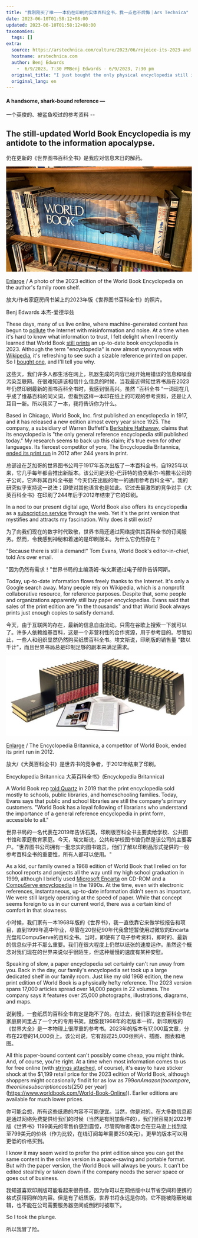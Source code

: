 ```yaml
---
title: "我刚刚买了唯一一本仍在印刷的实体百科全书，我一点也不后悔｜Ars Technica"
date: 2023-06-10T01:58:12+08:00
updated: 2023-06-10T01:58:12+08:00
taxonomies:
  tags: []
extra:
  source: https://arstechnica.com/culture/2023/06/rejoice-its-2023-and-you-can-still-buy-a-22-volume-paper-encyclopedia/
  hostname: arstechnica.com
  author: Benj Edwards
    -  6/9/2023, 7:30 PMBenj Edwards - 6/9/2023, 7:30 pm
  original_title: "I just bought the only physical encyclopedia still in print, and I regret nothing"
  original_lang: en
---
```


#### A handsome, shark-bound reference —  

一个英俊的、被鲨鱼咬过的参考资料 --

## The still-updated World Book Encyclopedia is my antidote to the information apocalypse.  

仍在更新的《世界图书百科全书》是我应对信息末日的解药。

![A photo of the 2023 edition of the World Book Encyclopedia on the author's family room shelf.](world_book_hero_2-800x450.jpg)

[Enlarge](https://cdn.arstechnica.net/wp-content/uploads/2023/06/world_book_hero_2-scaled.jpg) / A photo of the 2023 edition of the World Book Encyclopedia on the author's family room shelf.  

放大/作者家庭房间书架上的2023年版《世界图书百科全书》的照片。

Benj Edwards 本杰-爱德华兹

These days, many of us live online, where machine-generated content has begun to [pollute](https://www.nytimes.com/2023/05/19/technology/ai-generated-content-discovered-on-news-sites-content-farms-and-product-reviews.html) the Internet with misinformation and noise. At a time when it's hard to know what information to trust, I felt delight when I recently learned that World Book [still prints](https://www.worldbook.com/worldbookencyclopedia2023) an up-to-date book encyclopedia in 2023. Although the term "encyclopedia" is now almost synonymous with [Wikipedia](https://www.wikipedia.org/), it's refreshing to see such a sizable reference printed on paper. So I [bought one](https://amzn.to/3qBdY1p), and I'll tell you why.  

这些天，我们许多人都生活在网上，机器生成的内容已经开始用错误的信息和噪音污染互联网。在很难知道该相信什么信息的时候，当我最近得知世界书局在2023年仍然印刷最新的图书百科全书时，我感到很高兴。虽然 "百科全书 "一词现在几乎成了维基百科的同义词，但看到这样一本印在纸上的可观的参考资料，还是让人耳目一新。所以我买了一本，我将告诉你为什么。

Based in Chicago, World Book, Inc. first published an encyclopedia in 1917, and it has released a new edition almost every year since 1925. The company, a subsidiary of Warren Buffett's [Berkshire Hathaway](https://en.wikipedia.org/wiki/Berkshire_Hathaway), claims that its encyclopedia is "the only general reference encyclopedia still published today." My research seems to back up this claim; it's true even for other languages. Its fiercest competitor of yore, The Encyclopedia Britannica, [ended its print run](https://www.reuters.com/article/net-us-encyclopediabritannica/encyclopedia-britannica-ends-print-goes-digital-idUSBRE82C1FS20120314) in 2012 after 244 years in print.  

总部设在芝加哥的世界图书公司于1917年首次出版了一本百科全书，自1925年以来，它几乎每年都会推出新版本。该公司是沃伦-巴菲特的伯克希尔-哈撒韦公司的子公司，它声称其百科全书是 "今天仍在出版的唯一的通用参考百科全书"。我的研究似乎支持这一说法；即使对其他语言也是如此。它过去最激烈的竞争对手《大英百科全书》在印刷了244年后于2012年结束了它的印刷。

In a nod to our present digital age, World Book also offers its encyclopedia as a [subscription service](https://www.worldbook.com/digital.aspx) through the web. Yet it's the print version that mystifies and attracts my fascination. Why does it still exist?  

为了向我们现在的数字时代致敬，世界书局还通过网络提供其百科全书的订阅服务。然而，令我感到神秘和着迷的是印刷版本。为什么它仍然存在？

"Because there is still a demand!" Tom Evans, World Book's editor-in-chief, told Ars over email.  

"因为仍然有需求！"世界书局的主编汤姆-埃文斯通过电子邮件告诉阿斯。

Today, up-to-date information flows freely thanks to the Internet. It's only a Google search away. Many people rely on Wikipedia, which is a nonprofit collaborative resource, for reference purposes. Despite that, some people and organizations apparently still buy paper encyclopedias. Evans said that sales of the print edition are "in the thousands" and that World Book always prints just enough copies to satisfy demand.  

今天，由于互联网的存在，最新的信息自由流动。只需在谷歌上搜索一下就可以了。许多人依赖维基百科，这是一个非营利性的合作资源，用于参考目的。尽管如此，一些人和组织显然仍然购买纸质百科全书。埃文斯说，印刷版的销售量 "数以千计"，而且世界书局总是印制足够的副本来满足需求。

[![The Encyclopedia Britannica, a competitor of World Book, ended its print run in 2012.](encyclopedia_britannica-640x276.jpg)](https://cdn.arstechnica.net/wp-content/uploads/2023/06/encyclopedia_britannica.jpg)

[Enlarge](https://cdn.arstechnica.net/wp-content/uploads/2023/06/encyclopedia_britannica.jpg) / The Encyclopedia Britannica, a competitor of World Book, ended its print run in 2012.  

放大/《大英百科全书》是世界书的竞争者，于2012年结束了印刷。

Encyclopedia Britannica 大英百科全书》(Encyclopedia Britannica)

A World Book rep [told Quartz](https://qz.com/1271013/does-anyone-still-sell-world-book-encyclopedias) in 2019 that the print encyclopedia sold mostly to schools, public libraries, and homeschooling families. Today, Evans says that public and school libraries are still the company's primary customers. "World Book has a loyal following of librarians who understand the importance of a general reference encyclopedia in print form, accessible to all."  

世界书局的一名代表在2019年告诉石英，印刷版百科全书主要卖给学校、公共图书馆和家庭教育家庭。今天，埃文斯说，公共和学校图书馆仍然是该公司的主要客户。"世界图书公司拥有一批忠实的图书馆员，他们了解以印刷品形式提供的一般参考百科全书的重要性，所有人都可以使用。"

As a kid, our family owned a 1968 edition of World Book that I relied on for school reports and projects all the way until my high school graduation in 1999, although I briefly used [Microsoft Encarta](https://en.wikipedia.org/wiki/Encarta) on CD-ROM and a [CompuServe encyclopedia](https://www.vintagecomputing.com/index.php/archives/685/retro-scan-of-the-week-the-compuserve-school-report) in the 1990s. At the time, even with electronic references, instantaneous, up-to-date information didn't seem as important. We were still largely operating at the speed of paper. While that concept seems foreign to us in our current world, there was a certain kind of comfort in that slowness.  

小时候，我们家有一本1968年版的《世界书》，我一直依靠它来做学校报告和项目，直到1999年高中毕业，尽管在20世纪90年代我曾短暂使用过微软的Encarta光盘和CompuServe的百科全书。当时，即使有了电子参考资料，即时的、最新的信息似乎并不那么重要。我们在很大程度上仍然以纸张的速度运作。虽然这个概念对我们现在的世界来说似乎很陌生，但这种缓慢的速度有某种安慰。

Speaking of slow, a paper encyclopedia set certainly can't run away from you. Back in the day, our family's encyclopedia set took up a large dedicated shelf in our family room. Just like my old 1968 edition, the new print edition of World Book is a physically hefty reference. The 2023 version spans 17,000 articles spread over 14,000 pages in 22 volumes. The company says it features over 25,000 photographs, illustrations, diagrams, and maps.  

说到慢，一套纸质的百科全书肯定是跑不了的。在过去，我们家的这套百科全书在家庭房间里占了一个大的专用书架。就像我1968年的老版本一样，新印刷版的《世界大全》是一本物理上很厚重的参考书。2023年的版本有17,000篇文章，分布在22卷的14,000页上。该公司说，它有超过25,000张照片、插图、图表和地图。

All this paper-bound content can't possibly come cheap, you might think. And, of course, you're right. At a time when most information comes to us for free online (with [strings attached](https://en.wikipedia.org/wiki/Surveillance_capitalism), of course), it's easy to have sticker shock at the $1,199 retail price for the 2023 edition of World Book, although shoppers might occasionally find it for as low as $799 on Amazon (to compare, the online subscription costs [$250 per year](https://www.worldbook.com/World-Book-Online)). Earlier editions are available for much lower prices.  

你可能会想，所有这些纸质的内容不可能便宜。当然，你是对的。在大多数信息都是通过网络免费提供给我们的时候（当然是有附加条件的），我们很容易对2023年版《世界书》1199美元的零售价感到震惊，尽管购物者偶尔会在亚马逊上找到低至799美元的价格（作为比较，在线订阅每年需要250美元）。更早的版本可以用更低的价格买到。

I know it may seem weird to prefer the print edition since you can get the same content in the online version in a space-saving and portable format. But with the paper version, the World Book will always be yours. It can't be edited stealthily or taken down if the company needs the server space or goes out of business.  

我知道喜欢印刷版可能看起来很奇怪，因为你可以在网络版中以节省空间和便携的格式获得同样的内容。但是有了纸质版，世界书将永远是你的。它不能被隐蔽地编辑，也不能在公司需要服务器空间或倒闭时被取下。

So I took the plunge.  

所以我冒了险。
